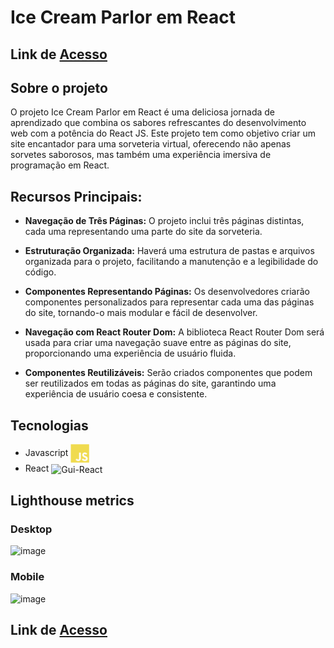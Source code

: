 # Ice Cream Parlor em React

## Link de [Acesso](https://ice-cream-parlor-react.vercel.app/)

## Sobre o projeto 

O projeto Ice Cream Parlor em React é uma deliciosa jornada de aprendizado que combina os sabores refrescantes do desenvolvimento web com a potência do React JS. Este projeto tem como 
objetivo criar um site encantador para uma sorveteria virtual, oferecendo não apenas sorvetes saborosos, mas também uma experiência imersiva de programação em React.

## Recursos Principais:
- **Navegação de Três Páginas:** O projeto inclui três páginas distintas, cada uma representando uma parte do site da sorveteria.

- **Estruturação Organizada:** Haverá uma estrutura de pastas e arquivos organizada para o projeto, facilitando a manutenção e a legibilidade do código.

- **Componentes Representando Páginas:** Os desenvolvedores criarão componentes personalizados para representar cada uma das páginas do site, tornando-o mais modular e fácil de desenvolver.

- **Navegação com React Router Dom:** A biblioteca React Router Dom será usada para criar uma navegação suave entre as páginas do site, proporcionando uma experiência de usuário fluida.

- **Componentes Reutilizáveis:** Serão criados componentes que podem ser reutilizados em todas as páginas do site, garantindo uma experiência de usuário coesa e consistente.

## Tecnologias
- Javascript <img align="center" alt="Gui-Js" height="30" width="30" src="https://raw.githubusercontent.com/devicons/devicon/master/icons/javascript/javascript-plain.svg"> 
- React <img align="center" alt="Gui-React" height="40" width="40" src="https://cdn.jsdelivr.net/gh/devicons/devicon/icons/react/react-original.svg" />
         
## Lighthouse metrics

### Desktop

![image](https://github.com/athena272/ice-cream-parlor-react/assets/58920070/873e4271-157f-4b64-8bc7-d03190af233b)

### Mobile

![image](https://github.com/athena272/ice-cream-parlor-react/assets/58920070/e12afdab-35e3-40b2-ae6f-fabeada970d6)


## Link de [Acesso](https://ice-cream-parlor-react.vercel.app/)



